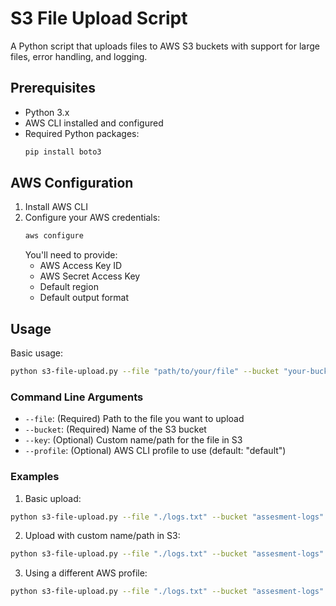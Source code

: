# S3 File Upload Script
A Python script that uploads files to AWS S3 buckets with support for large files, error handling, and logging.
## Prerequisites

- Python 3.x
- AWS CLI installed and configured
- Required Python packages:
  ```bash
  pip install boto3
  ```

## AWS Configuration

1. Install AWS CLI
2. Configure your AWS credentials:
   ```bash
   aws configure
   ```
   You'll need to provide:
   - AWS Access Key ID
   - AWS Secret Access Key
   - Default region
   - Default output format

## Usage

Basic usage:
```bash
python s3-file-upload.py --file "path/to/your/file" --bucket "your-bucket-name"
```

### Command Line Arguments

- `--file`: (Required) Path to the file you want to upload
- `--bucket`: (Required) Name of the S3 bucket
- `--key`: (Optional) Custom name/path for the file in S3
- `--profile`: (Optional) AWS CLI profile to use (default: "default")

### Examples

1. Basic upload:
```bash
python s3-file-upload.py --file "./logs.txt" --bucket "assesment-logs"
```

2. Upload with custom name/path in S3:
```bash
python s3-file-upload.py --file "./logs.txt" --bucket "assesment-logs" --key "custom/path/file.log"
```

3. Using a different AWS profile:
```bash
python s3-file-upload.py --file "./logs.txt" --bucket "assesment-logs" --profile "default"
```